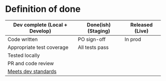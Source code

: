 Definition of done
==================

| Dev complete (Local + Develop)          | Done(ish) (Staging) | Released (Live)
| --------------------------------------- | ------------------- | ---------------
| Code written                            | PO sign-off         | In prod
| Appropriate test coverage               | All tests pass      | 
| Tested locally                          |                     | 
| PR and code review                      |                     | 
| [Meets dev standards](DEV_STANDARDS.md) |                     |
